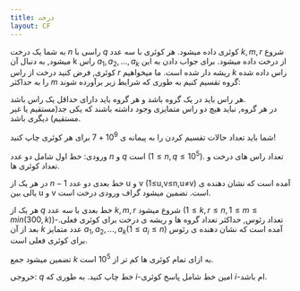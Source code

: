 ```yaml
---
title: درخت
layout: CF
---
```

به شما یک درخت $n$ راسی با $q$ کوئری داده میشود.
هر کوئری با سه عدد $k, m, r$ شروع میشود, به دنبال آن k راس $a_1, a_2,..., a_k$ از درخت داده میشود. برای جواب دادن به این کوئری, فرض کنید درخت از راس $r$ ریشه دار شده است. ما میخواهیم $k$ راس داده شده را به حداکثر $m$ گروه تقسیم کنیم به طوری که شرایط زیر برآورده شوند:

هر راس باید در یک گروه باشد و هر گروه باید دارای حداقل یک راس باشد.  
در هر گروه, نباید هیچ دو راس متمایزی وجود داشته باشند که یکی جد(مستقیم یا غیر مستقیم) دیگری باشد.

شما باید تعداد حالات تقسیم کردن را به پیمانه ی $10^9+7$ برای هر کوئری چاپ کنید!

ورودی:
خط اول شامل دو عدد $n$ و $q$ است ($1≤n,q≤10^5$). تعداد راس های درخت و تعداد کوئری ها.

در هر یک از $n-1$ خط بعدی دو عدد u و v (1≤u,v≤n,u≠v) آمده است که نشان دهنده ی یالی بین u و v است. تضمین میشود گراف ورودی درخت است.

هر یک از $q$ خط بعدی با سه عدد $k, m, r$ شروع میشود ($1≤k,r≤n, 1≤m≤min(300,k)$)-تعداد رئوس, حداکثر تعداد گروه ها و ریشه ی درخت برای کوئری فعلی. بعد از آن $k$ عدد متمایز $a_1,a_2,…,a_k (1≤a_i≤n)$ آمده است که نشان دهنده ی رئوس برای کوئری فعلی است.

تضمین میشود جمع $k$ به ازای تمام کوئری ها کم تر از $10^5$ است.

خروجی:
$q$ خط چاپ کنید.
به طوری که $i$-امین خط شامل پاسخ کوئری $i$-ام باشد.
